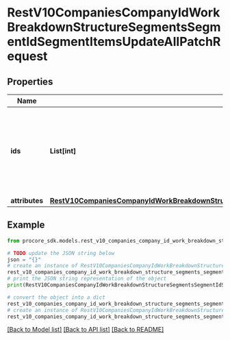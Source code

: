 # RestV10CompaniesCompanyIdWorkBreakdownStructureSegmentsSegmentIdSegmentItemsUpdateAllPatchRequest


## Properties

Name | Type | Description | Notes
------------ | ------------- | ------------- | -------------
**ids** | **List[int]** | List of segment item IDs. The API will find and update the children of the provided IDs. | 
**attributes** | [**RestV10CompaniesCompanyIdWorkBreakdownStructureSegmentsSegmentIdSegmentItemsUpdateAllPatchRequestAttributes**](RestV10CompaniesCompanyIdWorkBreakdownStructureSegmentsSegmentIdSegmentItemsUpdateAllPatchRequestAttributes.md) |  | 

## Example

```python
from procore_sdk.models.rest_v10_companies_company_id_work_breakdown_structure_segments_segment_id_segment_items_update_all_patch_request import RestV10CompaniesCompanyIdWorkBreakdownStructureSegmentsSegmentIdSegmentItemsUpdateAllPatchRequest

# TODO update the JSON string below
json = "{}"
# create an instance of RestV10CompaniesCompanyIdWorkBreakdownStructureSegmentsSegmentIdSegmentItemsUpdateAllPatchRequest from a JSON string
rest_v10_companies_company_id_work_breakdown_structure_segments_segment_id_segment_items_update_all_patch_request_instance = RestV10CompaniesCompanyIdWorkBreakdownStructureSegmentsSegmentIdSegmentItemsUpdateAllPatchRequest.from_json(json)
# print the JSON string representation of the object
print(RestV10CompaniesCompanyIdWorkBreakdownStructureSegmentsSegmentIdSegmentItemsUpdateAllPatchRequest.to_json())

# convert the object into a dict
rest_v10_companies_company_id_work_breakdown_structure_segments_segment_id_segment_items_update_all_patch_request_dict = rest_v10_companies_company_id_work_breakdown_structure_segments_segment_id_segment_items_update_all_patch_request_instance.to_dict()
# create an instance of RestV10CompaniesCompanyIdWorkBreakdownStructureSegmentsSegmentIdSegmentItemsUpdateAllPatchRequest from a dict
rest_v10_companies_company_id_work_breakdown_structure_segments_segment_id_segment_items_update_all_patch_request_from_dict = RestV10CompaniesCompanyIdWorkBreakdownStructureSegmentsSegmentIdSegmentItemsUpdateAllPatchRequest.from_dict(rest_v10_companies_company_id_work_breakdown_structure_segments_segment_id_segment_items_update_all_patch_request_dict)
```
[[Back to Model list]](../README.md#documentation-for-models) [[Back to API list]](../README.md#documentation-for-api-endpoints) [[Back to README]](../README.md)


